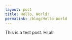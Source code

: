 ```yaml
---
layout: post
title: Hello, World!
permalink: /blog/Hello-World
---
```

This is a test post. Hi all!

